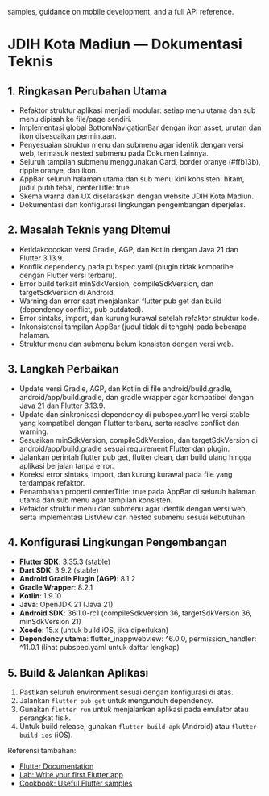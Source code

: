 

samples, guidance on mobile development, and a full API reference.

# JDIH Kota Madiun — Dokumentasi Teknis

## 1. Ringkasan Perubahan Utama

- Refaktor struktur aplikasi menjadi modular: setiap menu utama dan sub menu dipisah ke file/page sendiri.
- Implementasi global BottomNavigationBar dengan ikon asset, urutan dan ikon disesuaikan permintaan.
- Penyesuaian struktur menu dan submenu agar identik dengan versi web, termasuk nested submenu pada Dokumen Lainnya.
- Seluruh tampilan submenu menggunakan Card, border oranye (#ffb13b), ripple oranye, dan ikon.
- AppBar seluruh halaman utama dan sub menu kini konsisten: hitam, judul putih tebal, centerTitle: true.
- Skema warna dan UX diselaraskan dengan website JDIH Kota Madiun.
- Dokumentasi dan konfigurasi lingkungan pengembangan diperjelas.

## 2. Masalah Teknis yang Ditemui

- Ketidakcocokan versi Gradle, AGP, dan Kotlin dengan Java 21 dan Flutter 3.13.9.
- Konflik dependency pada pubspec.yaml (plugin tidak kompatibel dengan Flutter versi terbaru).
- Error build terkait minSdkVersion, compileSdkVersion, dan targetSdkVersion di Android.
- Warning dan error saat menjalankan flutter pub get dan build (dependency conflict, pub outdated).
- Error sintaks, import, dan kurung kurawal setelah refaktor struktur kode.
- Inkonsistensi tampilan AppBar (judul tidak di tengah) pada beberapa halaman.
- Struktur menu dan submenu belum konsisten dengan versi web.

## 3. Langkah Perbaikan

- Update versi Gradle, AGP, dan Kotlin di file android/build.gradle, android/app/build.gradle, dan gradle wrapper agar kompatibel dengan Java 21 dan Flutter 3.13.9.
- Update dan sinkronisasi dependency di pubspec.yaml ke versi stable yang kompatibel dengan Flutter terbaru, serta resolve conflict dan warning.
- Sesuaikan minSdkVersion, compileSdkVersion, dan targetSdkVersion di android/app/build.gradle sesuai requirement Flutter dan plugin.
- Jalankan perintah flutter pub get, flutter clean, dan build ulang hingga aplikasi berjalan tanpa error.
- Koreksi error sintaks, import, dan kurung kurawal pada file yang terdampak refaktor.
- Penambahan properti centerTitle: true pada AppBar di seluruh halaman utama dan sub menu agar tampilan konsisten.
- Refaktor struktur menu dan submenu agar identik dengan versi web, serta implementasi ListView dan nested submenu sesuai kebutuhan.

## 4. Konfigurasi Lingkungan Pengembangan

- **Flutter SDK**: 3.35.3 (stable)
- **Dart SDK**: 3.9.2 (stable)
- **Android Gradle Plugin (AGP)**: 8.1.2
- **Gradle Wrapper**: 8.2.1
- **Kotlin**: 1.9.10
- **Java**: OpenJDK 21 (Java 21)
- **Android SDK**: 36.1.0-rc1 (compileSdkVersion 36, targetSdkVersion 36, minSdkVersion 21)
- **Xcode**: 15.x (untuk build iOS, jika diperlukan)
- **Dependency utama**: flutter_inappwebview: ^6.0.0, permission_handler: ^11.0.1 (lihat pubspec.yaml untuk daftar lengkap)

## 5. Build & Jalankan Aplikasi

1. Pastikan seluruh environment sesuai dengan konfigurasi di atas.
2. Jalankan `flutter pub get` untuk mengunduh dependency.
3. Gunakan `flutter run` untuk menjalankan aplikasi pada emulator atau perangkat fisik.
4. Untuk build release, gunakan `flutter build apk` (Android) atau `flutter build ios` (iOS).

Referensi tambahan:
- [Flutter Documentation](https://docs.flutter.dev/)
- [Lab: Write your first Flutter app](https://docs.flutter.dev/get-started/codelab)
- [Cookbook: Useful Flutter samples](https://docs.flutter.dev/cookbook)
